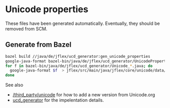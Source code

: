 # Unicode properties

These files have been generated automatically.
Eventually, they should be removed from SCM.

## Generate from Bazel

```sh
bazel build //java/de/jflex/ucd_generator:gen_unicode_properties
google-java-format bazel-bin/java/de/jflex/ucd_generator/UnicodeProperties.java > jflex/src/main/java/jflex/core/unicode/UnicodeProperties.java
for f in bazel-bin/java/de/jflex/ucd_generator/Unicode_*.java; do
  google-java-format $f  > jflex/src/main/java/jflex/core/unicode/data/$(basename $f)
done
```

See also
* [/third_party/unicode](/third_party/unicode) for how to add a new version from Unicode.org 
* [ucd_generator](/java/jflex/ucd_generator) for the impelentation details. 
